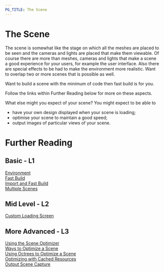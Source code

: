 ```yaml
---
PG_TITLE: The Scene
---
```

# The Scene

The scene is somewhat like the stage on which all the meshes are placed to be seen and the cameras and lights are placed that make them viewable. Of course there are more than meshes, cameras and lights that make a scene a good experience for your users, for example the user interface. Also there are special effects to be had to make the environment more realistic. Want to overlap two or more scenes that is possible as well. 

Want to build a scene with the minimum of code then fast build is for you.

Follow the links within Further Reading below for more on these aspects. 

What else might you expect of your scene? You might expect to be able to

* have your own design displayed when your scene is loading;
* optimise your scene to maintain a good speed;
* output images of particular views of your scene.


# Further Reading

## Basic - L1

[Environment](/features/Environment)  
[Fast Build](/how_to/fast_build#fastest-build)  
[Import and Fast Build](/how_to/fast_build#import-and-fastest-build)  
[Multiple Scenes](/How_To/Multi_Scenes)

## Mid Level - L2

[Custom Loading Screen](/How_To/Creating_a_custom_loading_screen)

## More Advanced - L3

[Using the Scene Optimizer](/How_To/How_to_use_SceneOptimizer)  
[Ways to Optimize a Scene](/How_To/Optimizing_your_scene)  
[Using Octrees to Optimize a Scene](/How_To/Optimizing_Your_Scene_with_Octrees)  
[Optimizing with Cached Resources](/How_To/Caching_Resources_in_IndexedDB)  
[Output Scene Capture](/How_To/Render_Scene_on_a_PNG)

